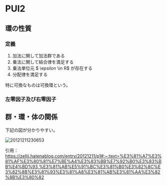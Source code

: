 # PUI2

## 環の性質
### 定義
1. 加法に関して加法群である
2. 乗法に関して結合律を満足する
3. 乗法単位元 $ \epsilon \in R$ が存在する
4. 分配律を満足する

特に可換なものは可換環という。

### 左零因子及び右零因子

## 群・環・体の関係
下記の図が分かりやすい。

![20121211230653](https://user-images.githubusercontent.com/77034428/174715122-7ff845d6-2eb4-4b6b-97fb-14f92c528cf4.png)

引用：https://zellij.hatenablog.com/entry/20121211/p1#:~:text=%E3%81%A7%E3%81%AF%E3%80%81%E7%BE%A4%E3%83%BB%E7%92%B0%E3%83%BB%E4%BD%93,%E3%81%AB%E5%91%BC%E3%81%B0%E3%82%8C%E3%82%8B%E3%81%93%E3%81%A8%E3%81%AB%E3%81%AA%E3%82%8B%E3%80%82
